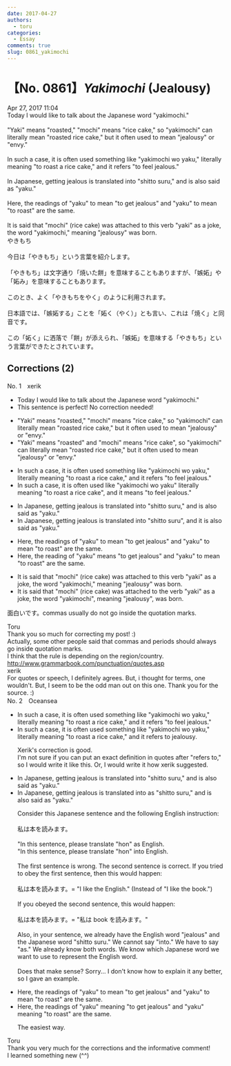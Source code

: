 ```yaml
---
date: 2017-04-27
authors:
  - toru
categories:
  - Essay
comments: true
slug: 0861_yakimochi
---
```


# 【No. 0861】<strong><em>Yakimochi</strong></em> (Jealousy)
<div class="date">Apr 27, 2017 11:04</div>
<div id="post"><div id="body_show_ori">
Today I would like to talk about the Japanese word "yakimochi."<br/><br/>"Yaki" means "roasted," "mochi" means "rice cake," so "yakimochi" can literally mean "roasted rice cake," but it often used to mean "jealousy" or "envy."<br/><br/>In such a case, it is often used something like "yakimochi wo yaku," literally meaning "to roast a rice cake," and it refers "to feel jealous."<br/><br/>In Japanese, getting jealous is translated into "shitto suru," and is also said as "yaku."<br/><br/>Here, the readings of "yaku" to mean "to get jealous" and "yaku" to mean "to roast" are the same.<br/><br/>It is said that "mochi" (rice cake) was attached to this verb "yaki" as a joke, the word "yakimochi," meaning "jealousy" was born.
</div></div>

<!-- more -->

<div id="post_ja"><div id="body_show_mo">
やきもち<br/><br/>今日は「やきもち」という言葉を紹介します。<br/><br/>「やきもち」は文字通り「焼いた餅」を意味することもありますが、「嫉妬」や「妬み」を意味することもあります。<br/><br/>このとき、よく「やきもちをやく」のように利用されます。<br/><br/>日本語では、「嫉妬する」ことを「妬く（やく）」とも言い、これは「焼く」と同音です。<br/><br/>この「妬く」に洒落で「餅」が添えられ、「嫉妬」を意味する「やきもち」という言葉ができたとされています。
</div></div>

## Corrections (2)
<div id="block"><div class="first_name"> No. 1　<span class="just_name">xerik</span></div><div id="block2">
<ul class="correction_field">
<li class="incorrect">Today I would like to talk about the Japanese word "yakimochi."</li>
<li class="corrected perfect">This sentence is perfect! No correction needed!</li>
</ul>
<ul class="correction_field">
<li class="incorrect">"Yaki" means "roasted," "mochi" means "rice cake," so "yakimochi" can literally mean "roasted rice cake," but it often used to mean "jealousy" or "envy."</li>
<li class="corrected correct">
"Yaki" means "roasted" <span class="f_red">and</span> "mochi" means "rice cake"<span class="f_red">,</span> so "yakimochi" can literally mean "roasted rice cake," but it often used to mean "jealousy" or "envy."
</li>
</ul>
<ul class="correction_field">
<li class="incorrect">In such a case, it is often used something like "yakimochi wo yaku," literally meaning "to roast a rice cake," and it refers "to feel jealous."</li>
<li class="corrected correct">
In such a case, it is often used like "yakimochi wo yaku" literally meaning "to roast a rice cake", and it <span class="f_red">means</span> "to feel jealous."
</li>
</ul>
<ul class="correction_field">
<li class="incorrect">In Japanese, getting jealous is translated into "shitto suru," and is also said as "yaku."</li>
<li class="corrected correct">
In Japanese, getting jealous is translated into "shitto suru", and <span class="f_red">it</span> is also said as "yaku."
</li>
</ul>
<ul class="correction_field">
<li class="incorrect">Here, the readings of "yaku" to mean "to get jealous" and "yaku" to mean "to roast" are the same.</li>
<li class="corrected correct">
Here, the reading of "yaku" means "to get jealous" and "yaku" to mean "to roast" are the same.
</li>
</ul>
<ul class="correction_field">
<li class="incorrect">It is said that "mochi" (rice cake) was attached to this verb "yaki" as a joke, the word "yakimochi," meaning "jealousy" was born.</li>
<li class="corrected correct">
It is said that "mochi" (rice cake) was attached to<span class="f_red"> the </span>verb "yaki" as a joke, the word "yakimochi", meaning "jealousy", was born.
</li>
</ul>
<p class="comment_small">
 面白いです。commas usually do not go inside the quotation marks.
</p>

</div><div class="name"><span class="just_name">Toru</span><br>
Thank you so much for correcting my post! :)<br/>Actually, some other people said that commas and periods should always go inside quotation marks.<br/>I think that the rule is depending on the region/country.<br/><a href="http://www.grammarbook.com/punctuation/quotes.asp" target="_blank">http://www.grammarbook.com/punctuation/quotes.asp</a>
</div>
<div class="name"><span class="just_name">xerik</span><br>
For quotes or speech, I definitely agrees. But, i thought for terms, one wouldn't. But, I seem to be the odd man out on this one. Thank you for the source. :) 
</div>
</div>
<div id="block"><div class="first_name"> No. 2　<span class="just_name">Oceansea</span></div><div id="block2">
<ul class="correction_field">
<li class="incorrect">In such a case, it is often used something like "yakimochi wo yaku," literally meaning "to roast a rice cake," and it refers "to feel jealous."</li>
<li class="corrected correct">
In such a case, it is often used something like "yakimochi wo yaku," literally meaning "to roast a rice cake," and it refers <span class="f_red">to jealousy</span>.
<p class="correction_comment">Xerik's correction is good.<br/>I'm not sure if you can put an exact definition in quotes after "refers to," so I would write it like this. Or, I would write it how xerik suggested.</p>
</li>
</ul>
<ul class="correction_field">
<li class="incorrect">In Japanese, getting jealous is translated into "shitto suru," and is also said as "yaku."</li>
<li class="corrected correct">
In Japanese, getting jealous is translated <span class="sline"><span class="f_gray">into </span></span><span class="f_red">as </span>"shitto suru," and is also said as "yaku."
<p class="correction_comment">Consider this Japanese sentence and the following English instruction:<br/><br/>私は本を読みます。<br/><br/>"In this sentence, please translate "hon" as English.<br/>"In this sentence, please translate "hon" into English.<br/><br/>The first sentence is wrong. The second sentence is correct. If you tried to obey the first sentence, then this would happen:<br/><br/> 私は本を読みます。=  "I like the English." (Instead of "I like the book.")<br/><br/>If you obeyed the second sentence, this would happen:<br/><br/>私は本を読みます。=  "私は book を読みます。"<br/><br/>Also, in your sentence, we already have the English word "jealous" and the Japanese word "shitto suru." We cannot say "into." We have to say "as." We already know both words. We know which Japanese word we want to use to represent the English word.<br/><br/>Does that make sense? Sorry... I don't know how to explain it any better, so I gave an example.</p>
</li>
</ul>
<ul class="correction_field">
<li class="incorrect">Here, the readings of "yaku" to mean "to get jealous" and "yaku" to mean "to roast" are the same.</li>
<li class="corrected correct">
Here, the readings of "yaku" <span class="f_blue">meaning </span>"to get jealous" and "yaku" <span class="f_blue">meaning </span>"to roast" are the same.
<p class="correction_comment">The easiest way.</p>
</li>
</ul>
</div><div class="name"><span class="just_name">Toru</span><br>
Thank you very much for the corrections and the informative comment!<br/>I learned something new (^^)
</div>
</div>
